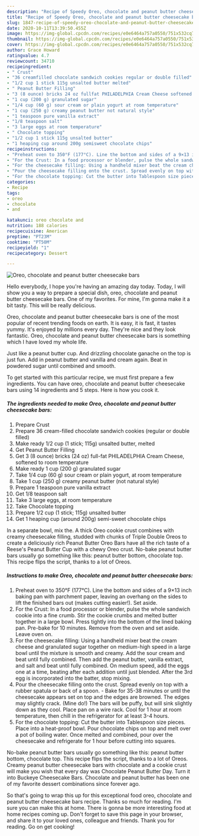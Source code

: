 ```yaml
---
description: "Recipe of Speedy Oreo, chocolate and peanut butter cheesecake bars"
title: "Recipe of Speedy Oreo, chocolate and peanut butter cheesecake bars"
slug: 1847-recipe-of-speedy-oreo-chocolate-and-peanut-butter-cheesecake-bars
date: 2020-10-11T13:39:50.455Z
image: https://img-global.cpcdn.com/recipes/e0e6464a757a0550/751x532cq70/oreo-chocolate-and-peanut-butter-cheesecake-bars-recipe-main-photo.jpg
thumbnail: https://img-global.cpcdn.com/recipes/e0e6464a757a0550/751x532cq70/oreo-chocolate-and-peanut-butter-cheesecake-bars-recipe-main-photo.jpg
cover: https://img-global.cpcdn.com/recipes/e0e6464a757a0550/751x532cq70/oreo-chocolate-and-peanut-butter-cheesecake-bars-recipe-main-photo.jpg
author: Grace Howard
ratingvalue: 4.7
reviewcount: 34710
recipeingredient:
- " Crust"
- "36 creamfilled chocolate sandwich cookies regular or double filled"
- "1/2 cup 1 stick 115g unsalted butter melted"
- " Peanut Butter Filling"
- "3 (8 ounce) bricks 24 oz fullfat PHILADELPHIA Cream Cheese softened to room temperature"
- "1 cup (200 g) granulated sugar"
- "1/4 cup (60 g) sour cream or plain yogurt at room temperature"
- "1 cup (250 g) creamy peanut butter not natural style"
- "1 teaspoon pure vanilla extract"
- "1/8 teaspoon salt"
- "3 large eggs at room temperature"
- " Chocolate topping"
- "1/2 cup 1 stick 115g unsalted butter"
- "1 heaping cup around 200g semisweet chocolate chips"
recipeinstructions:
- "Preheat oven to 350°F (177°C). Line the bottom and sides of a 9×13 inch baking pan with parchment paper, leaving an overhang on the sides to lift the finished bars out (makes cutting easier!). Set aside."
- "For the Crust: In a food processor or blender, pulse the whole sandwich cookie into a fine crumb. Stir the cookie crumbs and melted butter together in a large bowl. Press tightly into the bottom of the lined baking pan. Pre-bake for 10 minutes. Remove from the oven and set aside. Leave oven on."
- "For the cheesecake filling: Using a handheld mixer beat the cream cheese and granulated sugar together on medium-high speed in a large bowl until the mixture is smooth and creamy. Add the sour cream and beat until fully combined. Then add the peanut butter, vanilla extract, and salt and beat until fully combined. On medium speed, add the eggs one at a time, beating after each addition until just blended. After the 3rd egg is incorporated into the batter, stop mixing."
- "Pour the cheesecake filling onto the crust. Spread evenly on top with a rubber spatula or back of a spoon. Bake for 35-38 minutes or until the cheesecake appears set on top and the edges are browned. The edges may slightly crack. (Mine do!) The bars will be puffy, but will sink slightly down as they cool. Place pan on a wire rack. Cool for 1 hour at room temperature, then chill in the refrigerator for at least 3-4 hours."
- "For the chocolate topping: Cut the butter into Tablespoon size pieces. Place into a heat-proof bowl. Pour chocolate chips on top and melt over a pot of boiling water. Once melted and combined, pour over the cheesecake and refrigerate for 1 hour before cutting into squares."
categories:
- Recipe
tags:
- oreo
- chocolate
- and

katakunci: oreo chocolate and 
nutrition: 188 calories
recipecuisine: American
preptime: "PT23M"
cooktime: "PT50M"
recipeyield: "1"
recipecategory: Dessert

---
```



![Oreo, chocolate and peanut butter cheesecake bars](https://img-global.cpcdn.com/recipes/e0e6464a757a0550/751x532cq70/oreo-chocolate-and-peanut-butter-cheesecake-bars-recipe-main-photo.jpg)

Hello everybody, I hope you're having an amazing day today. Today, I will show you a way to prepare a special dish, oreo, chocolate and peanut butter cheesecake bars. One of my favorites. For mine, I'm gonna make it a bit tasty. This will be really delicious.

Oreo, chocolate and peanut butter cheesecake bars is one of the most popular of recent trending foods on earth. It is easy, it is fast, it tastes yummy. It's enjoyed by millions every day. They're nice and they look fantastic. Oreo, chocolate and peanut butter cheesecake bars is something which I have loved my whole life.

Just like a peanut butter cup. And drizzling chocolate ganache on the top is just fun. Add in peanut butter and vanilla and cream again. Beat in powdered sugar until combined and smooth.


To get started with this particular recipe, we must first prepare a few ingredients. You can have oreo, chocolate and peanut butter cheesecake bars using 14 ingredients and 5 steps. Here is how you cook it.

<!--inarticleads1-->

##### The ingredients needed to make Oreo, chocolate and peanut butter cheesecake bars:

1. Prepare  Crust
1. Prepare 36 cream-filled chocolate sandwich cookies (regular or double filled)
1. Make ready 1/2 cup (1 stick; 115g) unsalted butter, melted
1. Get  Peanut Butter Filling
1. Get 3 (8 ounce) bricks (24 oz) full-fat PHILADELPHIA Cream Cheese, softened to room temperature
1. Make ready 1 cup (200 g) granulated sugar
1. Take 1/4 cup (60 g) sour cream or plain yogurt, at room temperature
1. Take 1 cup (250 g) creamy peanut butter (not natural style)
1. Prepare 1 teaspoon pure vanilla extract
1. Get 1/8 teaspoon salt
1. Take 3 large eggs, at room temperature
1. Take  Chocolate topping
1. Prepare 1/2 cup (1 stick; 115g) unsalted butter
1. Get 1 heaping cup (around 200g) semi-sweet chocolate chips


In a separate bowl, mix the. A thick Oreo cookie crust combines with creamy cheesecake filling, studded with chunks of Triple Double Oreos to create a deliciously rich Peanut Butter Oreo Bars have all the rich taste of a Reese&#39;s Peanut Butter Cup with a chewy Oreo crust. No-bake peanut butter bars usually go something like this: peanut butter bottom, chocolate top. This recipe flips the script, thanks to a lot of Oreos. 

<!--inarticleads2-->

##### Instructions to make Oreo, chocolate and peanut butter cheesecake bars:

1. Preheat oven to 350°F (177°C). Line the bottom and sides of a 9×13 inch baking pan with parchment paper, leaving an overhang on the sides to lift the finished bars out (makes cutting easier!). Set aside.
1. For the Crust: In a food processor or blender, pulse the whole sandwich cookie into a fine crumb. Stir the cookie crumbs and melted butter together in a large bowl. Press tightly into the bottom of the lined baking pan. Pre-bake for 10 minutes. Remove from the oven and set aside. Leave oven on.
1. For the cheesecake filling: Using a handheld mixer beat the cream cheese and granulated sugar together on medium-high speed in a large bowl until the mixture is smooth and creamy. Add the sour cream and beat until fully combined. Then add the peanut butter, vanilla extract, and salt and beat until fully combined. On medium speed, add the eggs one at a time, beating after each addition until just blended. After the 3rd egg is incorporated into the batter, stop mixing.
1. Pour the cheesecake filling onto the crust. Spread evenly on top with a rubber spatula or back of a spoon. - Bake for 35-38 minutes or until the cheesecake appears set on top and the edges are browned. The edges may slightly crack. (Mine do!) The bars will be puffy, but will sink slightly down as they cool. Place pan on a wire rack. Cool for 1 hour at room temperature, then chill in the refrigerator for at least 3-4 hours.
1. For the chocolate topping: Cut the butter into Tablespoon size pieces. Place into a heat-proof bowl. Pour chocolate chips on top and melt over a pot of boiling water. Once melted and combined, pour over the cheesecake and refrigerate for 1 hour before cutting into squares.


No-bake peanut butter bars usually go something like this: peanut butter bottom, chocolate top. This recipe flips the script, thanks to a lot of Oreos. Creamy peanut butter cheesecake bars with chocolate and a cookie crust will make you wish that every day was Chocolate Peanut Butter Day. Turn it into Buckeye Cheesecake Bars. Chocolate and peanut butter has been one of my favorite dessert combinations since forever ago. 

So that's going to wrap this up for this exceptional food oreo, chocolate and peanut butter cheesecake bars recipe. Thanks so much for reading. I'm sure you can make this at home. There is gonna be more interesting food at home recipes coming up. Don't forget to save this page in your browser, and share it to your loved ones, colleague and friends. Thank you for reading. Go on get cooking!
